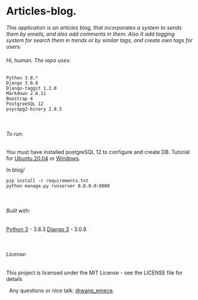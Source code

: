 &nbsp;
# Articles-blog. 

*This application is an articles blog, that incorporates a system to sends them by emails, and also add comments in them. Also It add tagging system for search them in trends or by similar tags, and create own tags for users.*
&nbsp;

###### Hi, human. The repo uses:
 
```
Python 3.8.*
Django 3.0.8
Django-taggit 1.2.0
Markdown 2.6.11
Boostrap 4
PostgreeSQL 12 
psycopg2-binary 2.8.5 

```
&nbsp;

###### To run:
You must have installed postgreSQL 12 to configure and create DB. 
Tutorial for [Ubuntu 20.04](https://devcode.la/tutoriales/como-conectar-django-con-postgres-en-ubuntu/) or  [Windows](https://medium.com/@9cv9official/creating-a-django-web-application-with-a-postgresql-database-on-windows-c1eea38fe294). 

In blog/
  
```
pip install -r requirements.txt 
python manage.py runserver 0.0.0.0:8000
```

&nbsp;

###### Built with:
[Python 3](https://www.python.org/download/releases/3.0/ "Python 3") - 3.8.3
[Django 3](https://docs.djangoproject.com/en/3.0/ "Django 3") - 3.0.8

&nbsp;
###### License:
This project is licensed under the MIT License - see the LICENSE file for details

&nbsp;
Any questions or nice talk: [@wane_emece](https://twitter.com/WaneEmece).